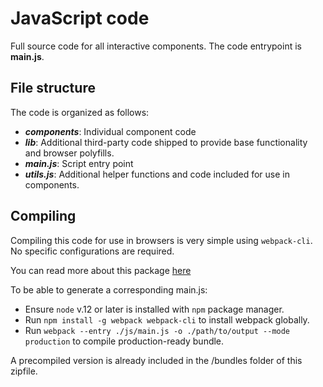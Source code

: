 # JavaScript code

Full source code for all interactive components.
The code entrypoint is **main.js**.

## File structure

The code is organized as follows:

- **_components_**: Individual component code
- **_lib_**: Additional third-party code shipped to provide base functionality and browser polyfills.
- **_main.js_**: Script entry point
- **_utils.js_**: Additional helper functions and code included for use in components.

## Compiling

Compiling this code for use in browsers is very simple using `webpack-cli`. No specific configurations are required.

You can read more about this package [here](https://github.com/webpack/webpack-cli/blob/master/packages/webpack-cli/README.md)

To be able to generate a corresponding main.js:

- Ensure `node` v.12 or later is installed with `npm` package manager.
- Run `npm install -g webpack webpack-cli` to install webpack globally.
- Run `webpack --entry ./js/main.js -o ./path/to/output --mode production` to compile production-ready bundle.

A precompiled version is already included in the /bundles folder of this zipfile.
